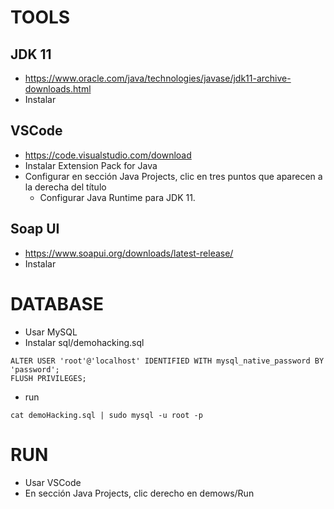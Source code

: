 # TOOLS
## JDK 11
- https://www.oracle.com/java/technologies/javase/jdk11-archive-downloads.html
- Instalar

## VSCode
- https://code.visualstudio.com/download
- Instalar Extension Pack for Java
- Configurar en sección Java Projects, clic en tres puntos que aparecen a la derecha del título
  - Configurar Java Runtime para JDK 11.

## Soap UI
- https://www.soapui.org/downloads/latest-release/
- Instalar

# DATABASE
- Usar MySQL
- Instalar sql/demohacking.sql
````
ALTER USER 'root'@'localhost' IDENTIFIED WITH mysql_native_password BY 'password';
FLUSH PRIVILEGES;
````
- run
````
cat demoHacking.sql | sudo mysql -u root -p
````

# RUN
- Usar VSCode
- En sección Java Projects, clic derecho en demows/Run